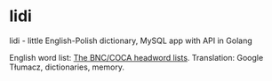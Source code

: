 # lidi
lidi - little English-Polish dictionary, MySQL app with API in Golang

English word list: [The BNC/COCA headword lists](https://www.wgtn.ac.nz/lals/resources/paul-nations-resources/vocabulary-lists).
Translation: Google Tłumacz, dictionaries, memory.